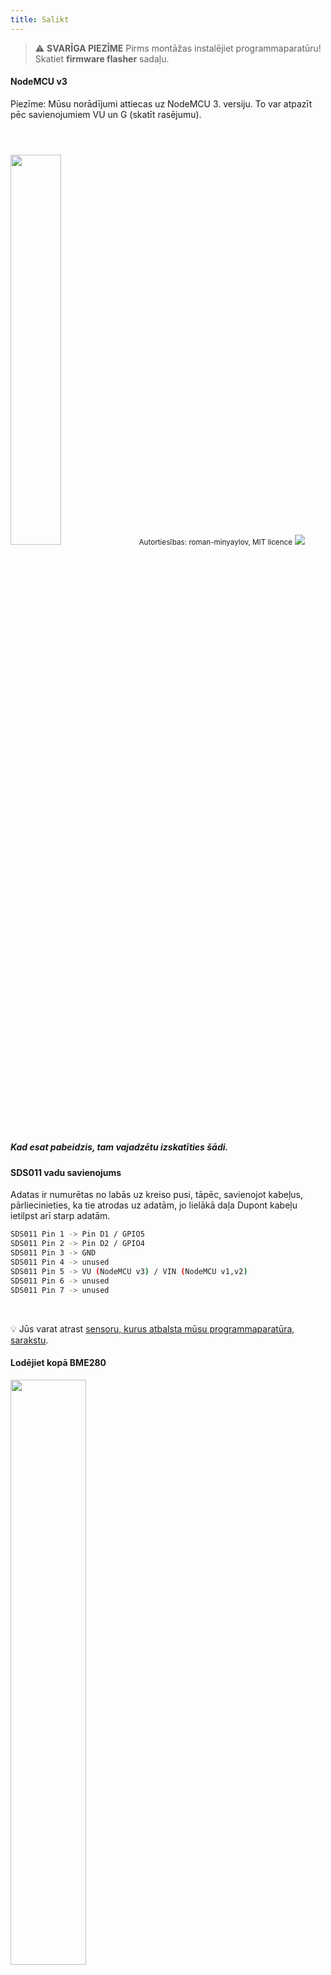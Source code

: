 ```yaml
---
title: Salikt
---
```


> ⚠️ **SVARĪGA PIEZĪME**
Pirms montāžas instalējiet programmaparatūru!
Skatiet __firmware flasher__ sadaļu.

#### NodeMCU v3
Piezīme: Mūsu norādījumi attiecas uz NodeMCU 3. versiju. To var atpazīt pēc savienojumiem VU un G (skatīt rasējumu).

<img src="../docs/airrohr/airrohr-wiring-sds011-bme280.jpg" style="width:40%; margin-top: 3em" loading="lazy"/>
<small>Autortiesības: roman-minyaylov, MIT licence</small>


<img src="../docs/airrohr/nodemcu-v3-bme280.jpeg" style="margin-top: 1em" loading="lazy"/>

##### Kad esat pabeidzis, tam vajadzētu izskatīties šādi.


#### SDS011 vadu savienojums
Adatas ir numurētas no labās uz kreiso pusi, tāpēc, savienojot kabeļus, pārliecinieties, ka tie atrodas uz adatām, jo lielākā daļa Dupont kabeļu ietilpst arī starp adatām.
```bash
SDS011 Pin 1 -> Pin D1 / GPIO5
SDS011 Pin 2 -> Pin D2 / GPIO4
SDS011 Pin 3 -> GND
SDS011 Pin 4 -> unused
SDS011 Pin 5 -> VU (NodeMCU v3) / VIN (NodeMCU v1,v2)
SDS011 Pin 6 -> unused
SDS011 Pin 7 -> unused
```

<br>

💡 Jūs varat atrast [sensoru, kurus atbalsta mūsu programmaparatūra, sarakstu](https://github.com/opendata-stuttgart/sensors-software/blob/master/airrohr-firmware/Readme.md).



#### Lodējiet kopā BME280
<img src="../docs/airrohr/solder-a-bme-280.jpeg" style="width:49%; padding-right: 0.5em" class="items-center" loading="lazy"/>
<img src="../docs/airrohr/solder-bme-280.jpeg" style="width:49%;" loading="lazy"/>

Savienojiet kontakttīkla galveni ar BME280 plati. Lodējiet to no aizmugures puses. Spraugas starp kontaktiem ir ļoti mazas, tāpēc esiet pacietīgi un uzmanīgi.

Triks ir pielikt lodāmura galu pie tapas, nedaudz to uzsildīt un pēc tam viegli uzklāt lodmetālu.



#### BME280 vadu savienojums
Kontakti ir numurēti no kreisās uz labo pusi.
```bash
VIN -> Pin 3V3 (3.3V)
GND->  GND/G
SDA -> PIN D3
SCL -> Pin D4
```

#### Sasieniet visu kopā

 ##### NodeMCU un SDS011 sasiet kopā
<img src="../docs/airrohr/tie-air-quality-sensor-together.jpeg" loading="lazy"/>
NodeMCU (ESP8266) un sensoru SDS011 savienojiet ar kabeļu saiti tā, lai Wifi antena būtu vērsta prom no sensora.

 ##### Connect elastīga caurule
<img src="../docs/airrohr/sds011-with-tube.jpeg" style="width:49%; padding-right: 0.5em" loading="lazy"/>
<img src="../docs/airrohr/bme280-tied-to-tube.jpeg" style="width:49%;" loading="lazy"/>

* savienojiet elastīgo caurulīti ar sensoru SDS011
* Izmantojiet vēl vienu kabeļu saiti, lai piestiprinātu BME280 temperatūras sensoru pie caurules.
* USB kabeli izvelciet caur caurulīti. Uzstādiet SDS011 tā, lai NodeMCU būtu vērsts uz augšu, bet ventilators - uz leju.
* USB kabeli izvelciet caur caurulīti. Uzstādiet SDS011 tā, lai NodeMCU būtu vērsts uz augšu, bet ventilators - uz leju.
 ##### Ievietojiet sensoru caurulē
* Ievietojiet detaļas caurulē tā, lai tās iestrēgtu iekšpusē.
* USB kabelim, elastīgajai caurulītei un BME280 jāizskatās no caurules gala.
* Otru cauruli uzspiediet uz pirmās caurules.

<img src="../docs/airrohr/sds011-jammed-into-tube.jpeg" loading="lazy"/>

##### Apdare
* Uzlieciet temperatūras sensoru uz elastīgās caurules tā, lai tas atrastos uz caurules malas.
* Nogrieziet elastīgo cauruli caurules galā.
* Pēc izvēles: caurules vaļējos galus var aizklāt ar smalku sietu. Tādējādi gaiss var cirkulēt, bet kukaiņi paliek ārpusē.

<img src="../docs/airrohr/position-bme280.jpeg" loading="lazy"/>

#### izvietojums
Ideālā vieta būtu 1,5 līdz 3,5 metrus virs ielas un labi vēdināma. Tomēr to nav iespējams izdarīt visiem cilvēkiem, tāpēc reģistrācijas laikā tiek pieprasīta tāda informācija kā augstums virs zemes un novietojums attiecībā pret ielu.

